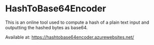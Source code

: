# HashToBase64Encoder
This is an online tool used to compute a hash of a plain text input and outputting the hashed bytes as base64.

Available at: https://hashtobase64encoder.azurewebsites.net/
